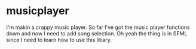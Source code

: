 # musicplayer
I'm makin a crappy music player. So far I've got the music player functions down and now I need to add song selection.
Oh yeah the thing is in SFML since I need to learn how to use this libary.
